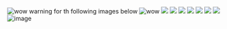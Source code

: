 
![wow](https://i.pinimg.com/564x/da/b4/ec/dab4ecce330f892037af5f5d5cdd8fda.jpg)
warning for th following images below 
![wow](https://media.discordapp.net/attachments/1244115669088473098/1254952882982092931/Screen_Shot_2024-06-24_at_8.14.13_PM.png?ex=667b5d73&is=667a0bf3&hm=5b77ab6f837457d372255e3478a89ed454ee7490f0b98422fbaeedbfcf07f1e6&=&format=webp&quality=lossless&width=657&height=607)
![](https://media.discordapp.net/attachments/1244115669088473098/1254946353000222753/IMG_5443.png?ex=667c001e&is=667aae9e&hm=61cd25f3cbab9288b86bb82a48e4e4c76484d1cf0fd6b829a151d078d90526d7&=&format=webp&quality=lossless&width=614&height=546)
![](https://media.discordapp.net/attachments/1244115669088473098/1254952305309122672/Screen_Shot_2024-06-24_at_8.12.20_PM.png?ex=667b5ce9&is=667a0b69&hm=2293f0985e15be10308c547031cece39c992276d2ed961b00d11a50771f93090&=&format=webp&quality=lossless&width=730&height=607)
![](https://media.discordapp.net/attachments/1244115669088473098/1254946336449630228/IMG_5444.png?ex=667b575a&is=667a05da&hm=ce290014818fd78a0908c5b21d4e00e48ba1a77d24d65e421a82e52fcc89ca7c&=&format=webp&quality=lossless&width=454&height=381)
![](https://media.discordapp.net/attachments/1244115669088473098/1254946256149549076/IMG_5448.png?ex=667b5747&is=667a05c7&hm=bafa66de7a9230f43edeeba28eddf0cf9920050cbb671fa4ead119c4f81760dd&=&format=webp&quality=lossless&width=443&height=536)
![](https://media.discordapp.net/attachments/1244115669088473098/1254946270741790792/IMG_5449.png?ex=667b574a&is=667a05ca&hm=13fe3f565257ab3fd56d8609016ea04d11e92f3c53320eef6d84e92911390123&=&format=webp&quality=lossless&width=551&height=377)
![](https://media.discordapp.net/attachments/1244115669088473098/1254946326869835778/IMG_5447.png?ex=667b5758&is=667a05d8&hm=f9d4ef0753787fbf3d5c34614ba0e6a3d347866b5f007e53dcfd06ae6d999673&=&format=webp&quality=lossless&width=599&height=285)
![](https://media.discordapp.net/attachments/1244115669088473098/1254946360998891601/IMG_5440.png?ex=667b5760&is=667a05e0&hm=fd21ccbb9a6335fd955aa5e45a7a8606883b843053f159ea32f953592d4334f0&=&format=webp&quality=lossless&width=656&height=481)
![image](https://github.com/cIearsky/cIearsky/assets/153591507/ccd82d40-1b95-43d6-a31e-1cc5523733b3)
